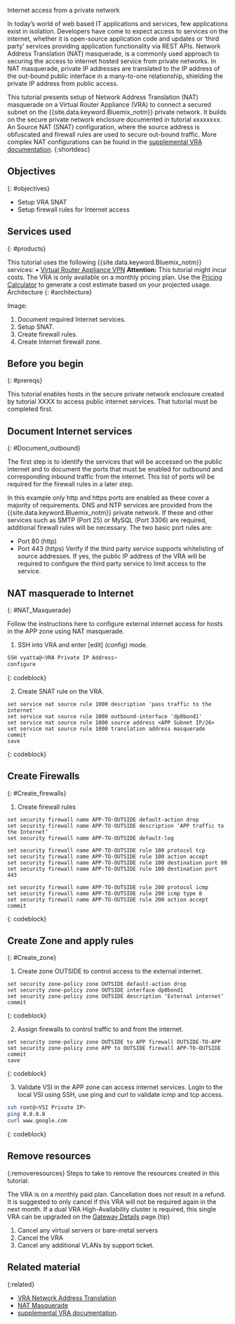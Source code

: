 Internet access from a private network

In today’s world of web based IT applications and services, few applications exist in isolation. Developers have come to expect access to services on the internet, whether it is open-source application code and updates or ‘third party’ services providing application functionality via REST APIs. Network Address Translation (NAT) masquerade, is a commonly used approach to securing the access to internet hosted service from  private networks. In NAT masquerade, private IP addresses are translated to the IP address of the out-bound public interface in a many-to-one relationship, shielding the private IP address from public access.  

This tutorial presents setup of Network Address Translation (NAT) masquerade on a Virtual Router Appliance (VRA) to connect a secured subnet on the {{site.data.keyword.Bluemix_notm}} private network. It builds on the secure private network enclosure documented in tutorial xxxxxxxx. An Source NAT (SNAT) configuration, where the source address is obfuscated and firewall rules are used to secure out-bound traffic. More complex NAT configurations can be found in the [supplemental VRA documentation]( https://console.bluemix.net/docs/infrastructure/virtual-router-appliance/vra-docs.html#supplemental-vra-documentation).
{:shortdesc}

## Objectives
{: #objectives}

-	Setup VRA SNAT 
-	Setup firewall rules for Internet access

## Services used
{: #products}

This tutorial uses the following {{site.data.keyword.Bluemix_notm}} services: 
•	[Virtual Router Appliance VPN](https://console.bluemix.net/docs/infrastructure/virtual-router-appliance/about.html#virtual-private-network-vpn-gateway)
**Attention:** This tutorial might incur costs. The VRA is only available on a monthly pricing plan. Use the [Pricing Calculator](https://console.bluemix.net/pricing/)  to generate a cost estimate based on your projected usage.
Architecture
{: #architecture}

Image:   



1.	Document required Internet services.
2.	Setup SNAT.
3.	Create firewall rules.
4.	Create Internet firewall zone.

## Before you begin
{: #prereqs}

This tutorial enables hosts in the secure private network enclosure created by tutorial XXXX to access public internet services. That tutorial must be completed first. 

## Document Internet services
{: #Document_outbound}

The first step is to identify the services that will be accessed on the public internet and to document the ports that must be enabled for outbound and corresponding inbound traffic from the internet. This list of ports will be required for the firewall rules in a later step. 

In this example only http and https ports are enabled as these cover a majority of requirements. DNS and NTP services are provided from the {{site.data.keyword.Bluemix_notm}} private network. If these and other services such as SMTP (Port 25) or MySQL (Port 3306) are required, additional firewall rules will be necessary. The two basic port rules are:

-	Port 80 (http)
-	Port 443 (https)
Verify if the third party service supports whitelisting of source addresses. If yes, the public IP address of the VRA will be required to configure the third party service to limit access to the service. 


## NAT masquerade to Internet 
{: #NAT_Masquerade}

Follow the instructions here to configure external internet access for hosts in the APP zone using NAT masquerade. 

1.	SSH into VRA and enter \[edit\] (config) mode.

```bash
SSH vyatta@<VRA Private IP Address>
configure
```
{: codeblock}

2.	Create SNAT rule on the VRA.

```
set service nat source rule 1000 description 'pass traffic to the internet'
set service nat source rule 1000 outbound-interface 'dp0bond1'
set service nat source rule 1000 source address <APP Subnet IP/26>
set service nat source rule 1000 translation address masquerade
commit
save
```
{: codeblock}


## Create Firewalls
{: #Create_firewalls}

1.	Create firewall rules 

```
set security firewall name APP-TO-OUTSIDE default-action drop
set security firewall name APP-TO-OUTSIDE description ‘APP traffic to the Internet’
set security firewall name APP-TO-OUTSIDE default-log

set security firewall name APP-TO-OUTSIDE rule 100 protocol tcp
set security firewall name APP-TO-OUTSIDE rule 100 action accept 
set security firewall name APP-TO-OUTSIDE rule 100 destination port 80
set security firewall name APP-TO-OUTSIDE rule 100 destination port 443

set security firewall name APP-TO-OUTSIDE rule 200 protocol icmp
set security firewall name APP-TO-OUTSIDE rule 200 icmp type 8
set security firewall name APP-TO-OUTSIDE rule 200 action accept 
commit

```
{: codeblock}


## Create Zone and apply rules
{: #Create_zone}

1.	Create zone OUTSIDE to control access to the external internet.

```
set security zone-policy zone OUTSIDE default-action drop
set security zone-policy zone OUTSIDE interface dp0bond1
set security zone-policy zone OUTSIDE description ‘External internet’
commit
```
{: codeblock}


2.	Assign firewalls to control traffic to and from the internet.
	
```
set security zone-policy zone OUTSIDE to APP firewall OUTSIDE-TO-APP 
set security zone-policy zone APP to OUTSIDE firewall APP-TO-OUTSIDE 
commit
save
```
{: codeblock}

3.	Validate VSI in the APP zone can access internet services. Login to the local VSI using SSH, use ping and curl to validate icmp and tcp access. 

```bash
ssh root@<VSI Private IP>
ping 8.8.8.8
curl www.google.com
```
{: codeblock}

## Remove resources
{:removeresources}
Steps to take to remove the resources created in this tutorial. 

The VRA is on a monthly paid plan. Cancellation does not result in a refund. It is suggested to only cancel if this VRA will not be required again in the next month. If a dual VRA High-Availability cluster is required, this single VRA can be upgraded on the [Gateway Details](https://control.bluemix.net/network/gateways/371923) page.{tip}  

1. Cancel any virtual servers or bare-metal servers
2. Cancel the VRA
3. Cancel any additional VLANs by support ticket. 


## Related material
{:related}

-	[VRA Network Address Translation]( https://console.bluemix.net/docs/infrastructure/virtual-router-appliance/about.html#network-address-translation-nat-) 
-	[NAT Masquerade]( https://console.bluemix.net/docs/infrastructure/virtual-router-appliance/setup-nat.html#one-to-many-nat-rule-masquerade-)
-	[supplemental VRA documentation]( https://console.bluemix.net/docs/infrastructure/virtual-router-appliance/vra-docs.html#supplemental-vra-documentation).

